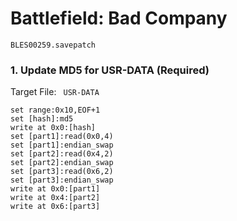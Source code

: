 #  Battlefield: Bad Company 

`BLES00259.savepatch`

### 1. Update MD5 for USR-DATA (Required)

Target File: ` USR-DATA`

```
set range:0x10,EOF+1
set [hash]:md5
write at 0x0:[hash]
set [part1]:read(0x0,4)
set [part1]:endian_swap
set [part2]:read(0x4,2)
set [part2]:endian_swap
set [part3]:read(0x6,2)
set [part3]:endian_swap
write at 0x0:[part1]
write at 0x4:[part2]
write at 0x6:[part3]
```

